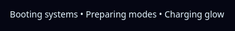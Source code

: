<!DOCTYPE html>
<html lang="en">
<head>
  <meta charset="utf-8" />
  <title>Neon Royale — Game Modes</title>
  <meta name="viewport" content="width=device-width, initial-scale=1" />
  <script src="https://cdn.tailwindcss.com"></script>
  <link href="https://fonts.googleapis.com/css2?family=Orbitron:wght@400;700;900&family=Exo+2:wght@300;400;600;700&display=swap" rel="stylesheet">
  <style>
    :root{
      --acc: #00e5ff;
      --acc-soft: rgba(0,229,255,0.35);
      --acc-strong: rgba(0,229,255,0.8);
      --bg1: #070817;
      --bg2: #0a1230;
      --text: #e6f7ff;
      --goal: #22d3ee;
    }
    html, body { height: 100%; }
    body{
      font-family: 'Exo 2', system-ui, -apple-system, Segoe UI, Roboto, Helvetica, Arial;
      color: var(--text);
      background: radial-gradient(1200px 800px at 70% -20%, rgba(0,229,255,0.08), transparent 60%),
                  radial-gradient(900px 700px at 20% -10%, rgba(157,78,221,0.08), transparent 60%),
                  linear-gradient(160deg, var(--bg1), var(--bg2));
      overflow-x: hidden;
    }
    .title-font{ font-family: 'Orbitron', sans-serif; letter-spacing: 0.04em; }
    .neon-border{
      position: relative;
      box-shadow:
        0 0 0 1px var(--acc) inset,
        0 0 18px var(--acc-soft),
        0 0 46px rgba(0,229,255,0.18);
      border-radius: 14px;
      background: rgba(255,255,255,0.02);
      backdrop-filter: blur(6px);
    }
    .neon-btn{
      position: relative;
      border-radius: 12px;
      background: linear-gradient(180deg, rgba(0,229,255,0.12), rgba(0,229,255,0.04));
      box-shadow:
        0 0 0 1px var(--acc) inset,
        0 0 12px var(--acc-soft),
        inset 0 6px 24px rgba(255,255,255,0.05);
      color: var(--text);
      transition: transform .18s ease, box-shadow .18s ease, filter .18s ease, opacity .18s ease;
    }
    .neon-btn:hover{ transform: translateY(-1px); box-shadow: 0 0 0 1px var(--acc) inset, 0 0 30px var(--acc-strong), 0 0 60px rgba(0,229,255,0.35); filter: drop-shadow(0 0 8px var(--acc-soft)); }
    .tab-btn{ border-radius: 12px; padding: 10px 14px; }
    .tab-btn.active{
      background: linear-gradient(180deg, rgba(0,229,255,0.22), rgba(0,229,255,0.06));
      box-shadow: 0 0 0 1px var(--acc) inset, 0 0 20px var(--acc-soft), inset 0 8px 28px rgba(255,255,255,0.06);
    }

    .gridlines::before{
      content:""; position:absolute; inset:0;
      background:
        linear-gradient(transparent 23px, rgba(0,229,255,0.065) 24px) 0 0 / 100% 24px,
        linear-gradient(90deg, transparent 23px, rgba(0,229,255,0.065) 24px) 0 0 / 24px 100%;
      mask-image: radial-gradient(circle at center, rgba(255,255,255,0.65), transparent 60%);
      opacity:.6; pointer-events:none; animation: gridmove 18s linear infinite;
    }
    @keyframes gridmove{ 0% { transform: translateY(0) } 100% { transform: translateY(24px) } }

    /* Arena */
    .track{
      position: relative;
      height: 70vh;
      min-height: 360px;
      border-radius: 14px;
      overflow:hidden;
      background: linear-gradient(180deg, rgba(255,255,255,0.03), rgba(255,255,255,0.02));
      box-shadow: 0 0 0 1px rgba(255,255,255,0.08) inset, 0 0 22px rgba(0,229,255,0.2);
    }
    .maze-wall{
      position:absolute;
      background: linear-gradient(180deg, rgba(0,229,255,0.18), rgba(168,85,247,0.28));
      box-shadow: 0 0 0 1px rgba(255,255,255,0.08) inset, 0 0 12px rgba(0,229,255,0.25);
    }
    .player{
      position:absolute; width: 34px; height: 34px; border-radius: 10px; display:grid; place-items:center;
      box-shadow: 0 0 0 1px var(--acc) inset, 0 0 28px var(--acc-soft);
      transition: transform .12s ease;
      z-index: 20;
      background: linear-gradient(180deg, rgba(255,255,255,0.06), rgba(255,255,255,0.02));
    }
    .exit{
      position:absolute; width: 36px; height: 36px; border-radius: 10px;
      box-shadow:
        0 0 0 1px var(--goal) inset,
        0 0 18px rgba(34,211,238,0.6),
        inset 0 10px 24px rgba(255,255,255,0.12);
      background: linear-gradient(180deg, rgba(34,211,238,0.25), rgba(34,211,238,0.12));
      z-index: 4;
    }
    .hud-tag{ position:absolute; top:10px; left:12px; font-size: 12px; color: #cffafe; opacity:.85; text-shadow: 0 0 8px rgba(0,0,0,0.6); z-index: 6; }

    .confetti{ position:absolute; inset:0; pointer-events:none; }
    .confetti span{ position:absolute; top:-10px; width:6px; height:10px; border-radius:2px; animation: drop 1.4s linear forwards; }
    @keyframes drop{ to{ transform: translateY(120%) rotate(160deg); opacity: 0.4 } }

    /* Loading overlay */
    .loading-overlay{
      position:fixed; inset:0; z-index:50;
      background: radial-gradient(700px 500px at 50% -10%, rgba(0,229,255,0.08), transparent 60%), #050613;
      display:flex; align-items:center; justify-content:center; flex-direction:column; gap:22px;
    }
    .logo-stroke{
      stroke: var(--acc); stroke-width: 2.5; fill: transparent;
      stroke-dasharray: 680; stroke-dashoffset: 680;
      animation: drawlogo 1.3s ease forwards .3s;
    }
    @keyframes drawlogo{ to{ stroke-dashoffset: 0 } }

    /* Mode select hero card */
    .mode-hero{
      min-height: 60vh;
      background:
        radial-gradient(600px 260px at 50% 0%, rgba(0,229,255,0.18), transparent 65%),
        linear-gradient(180deg, rgba(255,255,255,0.03), rgba(255,255,255,0.015));
    }

    /* Crate modal */
    .modal{
      position: fixed; inset:0; display:none; align-items:center; justify-content:center; z-index:60;
      background: rgba(5,6,19,0.6); backdrop-filter: blur(6px);
    }
    .crate-box{
      width: 360px; height: 260px; border-radius: 16px; position:relative; overflow:hidden;
      background: radial-gradient(400px 200px at 50% 0%, rgba(0,229,255,0.2), transparent 60%), rgba(255,255,255,0.03);
      box-shadow: 0 0 0 1px rgba(255,255,255,0.09) inset, 0 0 36px rgba(0,229,255,0.25);
    }
    .crate{ position:absolute; inset:0; display:flex; align-items:center; justify-content:center; flex-direction:column; gap:12px; }
    .crate svg{ filter: drop-shadow(0 0 14px rgba(0,229,255,0.4)); }
    .shake{ animation: shake 1.1s ease-in-out infinite; }
    @keyframes shake{
      0%,100%{ transform: translateY(0) rotate(0) }
      20%{ transform: translateY(-2px) rotate(-1deg) }
      40%{ transform: translateY(2px) rotate(1deg) }
      60%{ transform: translateY(-1px) rotate(-1deg) }
      80%{ transform: translateY(1px) rotate(1deg) }
    }
    .beam{ position:absolute; top:0; left:50%; transform:translateX(-50%); width: 160px; height: 0; background: radial-gradient(80px 40px at 50% 0, rgba(255,255,255,0.8), rgba(34,211,238,0.3), transparent 70%); animation: beam 1.1s ease forwards; filter: blur(1px); }
    @keyframes beam{ to{ height: 260px; } }
    .reveal{ animation: pop .35s ease forwards; transform: scale(0.7); opacity:0; }
    @keyframes pop{ to{ transform: scale(1); opacity:1 } }

    .reduced *{ box-shadow: none !important; filter:none !important; text-shadow:none !important; }
  </style>
</head>
<body>
  <!-- Loading Overlay (only screen without header) -->
  <div id="loadingOverlay" class="loading-overlay">
    <svg width="560" height="80" viewBox="0 0 560 80" aria-label="Neon Royale">
      <text x="50%" y="50%" dominant-baseline="middle" text-anchor="middle" class="logo-stroke title-font" font-size="44">NEON ROYALE</text>
    </svg>
    <div class="w-64 h-2 rounded-full overflow-hidden neon-border">
      <div id="loadBar" class="h-full" style="width:0%; background: var(--acc)"></div>
    </div>
    <p class="text-[13px] text-cyan-200/80">Booting systems • Preparing modes • Charging glow</p>
  </div>

  <!-- App Shell -->
  <div id="app" class="min-h-screen opacity-0 transition-opacity duration-500">
    <!-- Global Header (always visible except during loading) -->
    <header class="sticky top-0 z-40 backdrop-blur-md bg-black/30">
      <div class="max-w-7xl mx-auto px-5 py-4 flex items-center gap-4">
        <div class="flex items-center gap-3">
          <div class="title-font text-xl">NEON ROYALE</div>
          <div class="text-[11px] text-cyan-200/70 -mt-0.5">Arcade</div>
        </div>
        <nav class="ml-auto hidden md:flex items-center gap-2">
          <button data-tab="play" class="tab-btn neon-btn">Play</button>
          <button data-tab="shop" class="tab-btn neon-btn">Shop</button>
          <button data-tab="settings" class="tab-btn neon-btn">Settings</button>
          <button data-tab="customize" class="tab-btn neon-btn">Customize</button>
          <div class="ml-4 flex items-center gap-2 text-cyan-100/90">
            <svg width="18" height="18" viewBox="0 0 24 24" fill="none"><circle cx="12" cy="12" r="9" stroke="currentColor"/><path d="M8 12h8M12 8v8" stroke="currentColor"/></svg>
            <span id="coinCount" class="title-font">0</span>
          </div>
        </nav>
        <div class="md:hidden ml-auto">
          <div class="flex items-center gap-2 mb-2 text-cyan-100/90">
            <svg width="18" height="18" viewBox="0 0 24 24" fill="none"><circle cx="12" cy="12" r="9" stroke="currentColor"/><path d="M8 12h8M12 8v8" stroke="currentColor"/></svg>
            <span id="coinCountM" class="title-font">0</span>
          </div>
          <select id="mobileTabs" class="neon-border bg-transparent px-3 py-2 rounded-lg">
            <option value="play">Play</option>
            <option value="shop">Shop</option>
            <option value="settings">Settings</option>
            <option value="customize">Customize</option>
          </select>
        </div>
      </div>
      <div class="h-px bg-gradient-to-r from-transparent via-cyan-400/30 to-transparent"></div>
    </header>

    <!-- MODE SELECT SCREEN -->
    <main id="screen-mode" class="max-w-7xl mx-auto px-5 py-10">
      <div class="neon-border mode-hero grid place-items-center p-10">
        <div class="text-center max-w-2xl">
          <h1 class="title-font text-3xl md:text-4xl">Choose a Mode</h1>
          <p class="text-cyan-100/80 mt-2">More modes coming soon. Start with Maze Mode!</p>
          <div class="mt-6">
            <button id="enterMaze" class="neon-btn px-6 py-3 text-lg">Maze Mode</button>
          </div>
        </div>
      </div>
    </main>

    <!-- MAZE APP SCREEN (hidden until Maze Mode is entered) -->
    <main id="screen-maze" class="hidden max-w-7xl mx-auto px-5 py-8 relative gridlines">
      <!-- PLAY -->
      <section id="tab-play">
        <div class="neon-border p-5 md:p-7">
          <div class="flex flex-col md:flex-row md:items-center gap-4 justify-between">
            <div>
              <h2 class="title-font text-2xl md:text-3xl">Neon Maze</h2>
              <p class="text-cyan-100/80 text-sm md:text-base mt-1">Full-screen maze. Find the glowing exit.</p>
              <p class="text-xs text-cyan-200/70 mt-1">Controls: WASD or Arrow Keys to move.</p>
            </div>
            <div class="flex items-center gap-2">
              <button id="startBtn" class="neon-btn px-4 py-2.5">Start Round</button>
              <button id="regenBtn" class="neon-btn px-4 py-2.5 opacity-80">New Maze</button>
            </div>
          </div>

          <!-- Arena -->
          <div class="mt-6 track neon-border relative" id="arena">
            <div class="hud-tag" id="hudLabel">Level: Maze • Reach the glowing exit</div>
            <div id="confetti" class="confetti"></div>
          </div>

          <div class="mt-4 flex items-center gap-3">
            <div id="timer" class="text-sm text-cyan-200/90">00:00</div>
            <div id="status" class="text-sm text-cyan-100/85"></div>
            <div class="ml-auto flex items-center gap-4">
              <div class="flex items-center gap-2 text-cyan-100/90">
                <svg width="18" height="18" viewBox="0 0 24 24" fill="none"><circle cx="12" cy="12" r="9" stroke="currentColor"/><path d="M8 12h8M12 8v8" stroke="currentColor"/></svg>
                <span id="coinCountPlay" class="title-font">0</span>
              </div>
              <div class="flex items-center gap-2">
                <span class="text-xs text-cyan-200/70">You</span>
                <div id="miniAvatar" class="neon-border rounded-full p-1"></div>
              </div>
            </div>
          </div>
        </div>
      </section>

      <!-- SHOP -->
      <section id="tab-shop" class="hidden">
        <div class="neon-border p-5 md:p-7 space-y-6">
          <div class="flex items-center justify-between">
            <div>
              <h2 class="title-font text-2xl md:text-3xl">Shop</h2>
              <p class="text-cyan-100/80 text-sm mt-1">Buy crates, unlock cosmetics, and equip them.</p>
            </div>
            <div class="flex items-center gap-2 text-cyan-100/90">
              <svg width="18" height="18" viewBox="0 0 24 24" fill="none"><circle cx="12" cy="12" r="9" stroke="currentColor"/><path d="M8 12h8M12 8v8" stroke="currentColor"/></svg>
              <span id="coinCountShop" class="title-font">0</span>
            </div>
          </div>

          <div class="grid md:grid-cols-3 gap-5">
            <div class="neon-border p-4">
              <h3 class="title-font text-lg">Mini Crate</h3>
              <p class="text-cyan-200/80 text-sm mt-1">Cost: 1 Coin • Patterns and accessories (no colors)</p>
              <button class="neon-btn mt-3 px-4 py-2.5" data-crate="mini">Buy Mini</button>
            </div>
            <div class="neon-border p-4">
              <h3 class="title-font text-lg">Standard Crate</h3>
              <p class="text-cyan-200/80 text-sm mt-1">Cost: 3 Coins • Mix of items</p>
              <button class="neon-btn mt-3 px-4 py-2.5" data-crate="standard">Buy Standard</button>
            </div>
            <div class="neon-border p-4">
              <h3 class="title-font text-lg">Elite Crate</h3>
              <p class="text-cyan-200/80 text-sm mt-1">Cost: 7 Coins • Higher chance of rare accessories</p>
              <button class="neon-btn mt-3 px-4 py-2.5" data-crate="elite">Buy Elite</button>
            </div>
          </div>

          <div class="neon-border p-5">
            <h3 class="title-font text-xl">Your Inventory</h3>
            <ul id="inventory" class="mt-3 space-y-2 text-sm text-cyan-100/85"></ul>
          </div>
        </div>
      </section>

      <!-- SETTINGS -->
      <section id="tab-settings" class="hidden">
        <div class="neon-border p-5 md:p-7 space-y-5">
          <h2 class="title-font text-2xl md:text-3xl">Settings</h2>
          <div class="grid md:grid-cols-2 gap-5">
            <div class="neon-border p-4">
              <div class="flex items-center justify-between">
                <div>
                  <div class="text-sm text-cyan-200/80">Visual Effects</div>
                  <div class="text-xs text-cyan-300/70">Reduce glow and animations</div>
                </div>
                <label class="inline-flex items-center cursor-pointer">
                  <input id="fxToggle" type="checkbox" class="sr-only peer">
                  <div class="w-11 h-6 bg-cyan-400/20 peer-checked:bg-cyan-400/40 rounded-full relative after:content-[''] after:absolute after:w-5 after:h-5 after:bg-white after:rounded-full after:top-0.5 after:left-0.5 after:transition-all peer-checked:after:translate-x-5"></div>
                </label>
              </div>
            </div>
            <div class="neon-border p-4">
              <div class="text-sm text-cyan-200/80 mb-2">Theme Accent</div>
              <div class="flex items-center gap-2">
                <button data-theme="#00e5ff" class="neon-btn px-3 py-2.5" style="--acc:#00e5ff">Blue</button>
                <button data-theme="#a855f7" class="neon-btn px-3 py-2.5" style="--acc:#a855f7">Purple</button>
                <button data-theme="#22d3ee" class="neon-btn px-3 py-2.5" style="--acc:#22d3ee">Cyan</button>
                <button data-theme="#f472b6" class="neon-btn px-3 py-2.5" style="--acc:#f472b6">Magenta</button>
              </div>
            </div>
            <div class="neon-border p-4">
              <div class="text-sm text-cyan-200/80">Maze Size</div>
              <div class="text-xs text-cyan-300/70">More rows/cols make it harder</div>
              <input id="sizeSlider" type="range" min="1" max="3" value="2" class="w-full mt-2">
              <div class="flex justify-between text-xs text-cyan-200/70 mt-1"><span>Small</span><span>Medium</span><span>Large</span></div>
            </div>
            <div class="neon-border p-4">
              <div class="text-sm text-cyan-200/80">Difficulty</div>
              <div class="text-xs text-cyan-300/70">Controls density and move speed</div>
              <div class="mt-2 grid grid-cols-3 gap-2">
                <button id="dEasy" class="neon-btn px-3 py-2.5">Easy</button>
                <button id="dNormal" class="neon-btn px-3 py-2.5">Normal</button>
                <button id="dHard" class="neon-btn px-3 py-2.5">Hard</button>
              </div>
            </div>
            <div class="neon-border p-4">
              <div class="flex items-center justify-between">
                <div>
                  <div class="text-sm text-cyan-200/80">Music (Demo)</div>
                  <div class="text-xs text-cyan-300/70">Audio not supported here</div>
                </div>
                <label class="inline-flex items-center cursor-not-allowed opacity-60">
                  <input type="checkbox" disabled class="sr-only">
                  <div class="w-11 h-6 bg-cyan-400/20 rounded-full relative after:content-[''] after:absolute after:w-5 after:h-5 after:bg-white after:rounded-full after:top-0.5 after:left-0.5"></div>
                </label>
              </div>
              <input type="range" min="0" max="100" value="40" class="w-full mt-3 opacity-60 cursor-not-allowed">
              <p class="text-[11px] text-cyan-300/70 mt-1">Demo controls only — sound is disabled in this environment.</p>
            </div>
            <div class="neon-border p-4">
              <div class="text-sm text-cyan-200/80">Regenerate</div>
              <div class="text-xs text-cyan-300/70 mb-2">Rebuild the maze with current settings</div>
              <button id="rebuildBtn" class="neon-btn px-3 py-2.5">Rebuild Maze</button>
            </div>
          </div>
        </div>
      </section>

      <!-- CUSTOMIZE -->
      <section id="tab-customize" class="hidden">
        <div class="neon-border p-5 md:p-7">
          <h2 class="title-font text-2xl md:text-3xl">Customize Character</h2>
          <div class="grid md:grid-cols-2 gap-6 mt-5">
            <div class="neon-border p-5 flex items-center justify-center">
              <div id="bigAvatar" class="w-[220px] h-[220px] rounded-[16px] grid place-items-center neon-border"></div>
            </div>
            <div class="neon-border p-5 space-y-4">
              <div>
                <label class="text-sm text-cyan-200/80">Display Name</label>
                <input id="playerName" type="text" maxlength="16" placeholder="Your name"
                  class="mt-1 w-full bg-transparent neon-border p-2 rounded-md" />
              </div>
              <div>
                <label class="text-sm text-cyan-200/80">Primary Color</label>
                <input id="colorPick" type="color" value="#00e5ff" class="mt-1 w-28 h-10 rounded-md">
              </div>
              <div>
                <label class="text-sm text-cyan-200/80">Pattern</label>
                <select id="patternPick" class="mt-1 w-full bg-transparent neon-border p-2 rounded-md">
                  <option value="none">None</option>
                  <option value="stripes">Stripes</option>
                  <option value="dots">Dots</option>
                  <option value="hex">Hex</option>
                </select>
              </div>
              <div>
                <label class="text-sm text-cyan-200/80">Accessory</label>
                <select id="accessoryPick" class="mt-1 w-full bg-transparent neon-border p-2 rounded-md">
                  <option value="none">None</option>
                  <option value="antenna">Antenna</option>
                  <option value="visor">Visor</option>
                  <option value="crown">Crown</option>
                  <option value="halo">Halo</option>
                  <option value="wings">Wings</option>
                </select>
              </div>
              <div class="flex gap-2">
                <button id="saveAvatar" class="neon-btn px-4 py-2.5">Save</button>
                <button id="randomAvatar" class="neon-btn px-4 py-2.5">Randomize</button>
              </div>
              <p class="text-xs text-cyan-300/75">Saved locally. Used in Play view instantly.</p>
            </div>
          </div>
        </div>
      </section>
    </main>
  </div>

  <!-- Crate Animation Modal -->
  <div id="crateModal" class="modal">
    <div class="crate-box neon-border">
      <div id="crateStage" class="crate"></div>
      <div id="crateBeam" class="beam" style="display:none"></div>
    </div>
  </div>

  <script>
    // Helpers
    const $ = (s, r=document)=>r.querySelector(s);
    const $$ = (s, r=document)=>Array.from(r.querySelectorAll(s));
    const sample = a => a[Math.floor(Math.random()*a.length)];

    // Global safety: if anything errors, never get stuck on loader
    (() => {
      function showModesFallback(){
        try{
          const bar = $('#loadBar'), overlay = $('#loadingOverlay'), app = $('#app'), mode = $('#screen-mode');
          if (bar) bar.style.width = '100%';
          if (overlay) overlay.style.display = 'none';
          if (app) app.style.opacity = 1;
          if (mode) mode.classList.remove('hidden');
        }catch(e){}
      }
      window.addEventListener('error', showModesFallback);
      window.addEventListener('unhandledrejection', showModesFallback);
    })();

    // State
    const state = {
      running: false,
      finished: false,
      timerId: null,
      startTime: 0,
      maze: null,
      cols: 19,
      rows: 11,
      cellW: 0,
      cellH: 0,
      margin: 14,
      size: 2,
      difficulty: 'normal',
      theme: '#00e5ff',
      coins: 0,
      inventory: [],
      player: { name:'You', color:'#00e5ff', pattern:'none', accessory:'none', c:0, r:0, el:null },
      exit: { c:0, r:0, el:null },
      lastMoveAt: 0,
      moveDelay: 90
    };

    // Boot
    document.addEventListener('DOMContentLoaded', ()=>{
      try{
        bootLoading();
        // Load saved
        try{
          const wallet = JSON.parse(localStorage.getItem('nr-wallet')||'{}');
          if (wallet.coins !== undefined) state.coins = wallet.coins;
          if (wallet.inventory) state.inventory = wallet.inventory;
          const savedPlayer = JSON.parse(localStorage.getItem('nr-player')||'null');
          if (savedPlayer) Object.assign(state.player, savedPlayer);
        }catch{}
        setupTabs();
        initSettings();
        initCustomize();
        initShop();
        bindMazePlay();
        applyTheme(state.player.color || state.theme);
        renderCoins();
        renderInventory();
        renderMiniAvatar();
        bindModeSelect();
      }catch(e){
        // Absolute safety: even if an init step fails, land on modes
        const bar = $('#loadBar'), overlay = $('#loadingOverlay');
        if (bar) bar.style.width = '100%';
        if (overlay) overlay.style.display = 'none';
        $('#app').style.opacity = 1;
        $('#screen-mode').classList.remove('hidden');
      }
    });

    // Rock-solid loader: timed progress + hard safety
    function bootLoading(){
      const bar = $('#loadBar');
      const overlay = $('#loadingOverlay');
      const app = $('#app');
      const modeScreen = $('#screen-mode');
      let p = 0, shown = false;

      function show(){
        if (shown) return; shown = true;
        if (bar) bar.style.width = '100%';
        setTimeout(()=>{
          if (overlay) overlay.style.display = 'none';
          if (app) app.style.opacity = 1;
          if (modeScreen) modeScreen.classList.remove('hidden');
        }, 150);
      }

      // Smooth fill (setInterval avoids rAF throttling issues)
      const iv = setInterval(()=>{
        p += (100 - p) * 0.22 + 3; // ease towards 100
        if (p >= 100) p = 100;
        if (bar) bar.style.width = Math.round(p) + '%';
        if (p >= 100){
          clearInterval(iv);
          show();
        }
      }, 160);

      // Hard stop after 4s regardless
      setTimeout(()=>{ if (!shown) { clearInterval(iv); p = 100; show(); } }, 4000);
    }

    // Mode select
    function bindModeSelect(){
      const enterBtn = $('#enterMaze');
      if (enterBtn) enterBtn.addEventListener('click', enterMazeMode);
      // If header tabs are used before entering, jump into Maze then switch
      $$('nav [data-tab]').forEach(b=>{
        b.addEventListener('click', ()=>{
          if (!isMazeVisible()) enterMazeMode();
        });
      });
      const mobile = $('#mobileTabs');
      if (mobile){
        mobile.addEventListener('change', ()=>{
          if (!isMazeVisible()) enterMazeMode();
        });
      }
    }
    function isMazeVisible(){ return !$('#screen-maze').classList.contains('hidden'); }
    function enterMazeMode(){
      $('#screen-mode').classList.add('hidden');
      $('#screen-maze').classList.remove('hidden');
      // Switch to Play tab and prep maze
      if (window.switchTab) window.switchTab('play');
      buildMaze();
      renderBigAvatar();
      renderMiniAvatar();
    }

    // Header tabs
    function setupTabs(){
      const buttons = $$('nav [data-tab]');
      const mobile = $('#mobileTabs');
      const activate = (key)=>{
        ['play','shop','settings','customize'].forEach(v => {
          const el = document.getElementById(`tab-${v}`);
          if (el) el.classList.toggle('hidden', v!==key);
        });
        buttons.forEach(b => b.classList.toggle('active', b.dataset.tab===key));
        if (mobile) mobile.value = key;
        if (key==='customize') renderBigAvatar();
        if (key==='shop') renderCoins();
      };
      buttons.forEach(b => b.addEventListener('click', ()=>{
        if (!isMazeVisible()) enterMazeMode();
        activate(b.dataset.tab);
      }));
      if (mobile) mobile.addEventListener('change', e => {
        if (!isMazeVisible()) enterMazeMode();
        activate(e.target.value);
      });
      window.switchTab = activate;
    }

    // Theme
    function applyTheme(color){
      state.theme = color;
      document.documentElement.style.setProperty('--acc', color);
      document.documentElement.style.setProperty('--acc-soft', hexToRgba(color, 0.35));
      document.documentElement.style.setProperty('--acc-strong', hexToRgba(color, 0.8));
      renderMiniAvatar();
      renderBigAvatar();
      if (state.player.el) state.player.el.style.boxShadow = `0 0 0 1px ${color} inset, 0 0 28px ${hexToRgba(color,0.35)}`;
    }
    function hexToRgba(hex, a){
      const m = hex.replace('#','');
      const bigint = parseInt(m.length===3 ? m.split('').map(c=>c+c).join('') : m, 16);
      const r = (bigint >> 16) & 255, g = (bigint >> 8) & 255, b = bigint & 255;
      return `rgba(${r}, ${g}, ${b}, ${a})`;
    }

    // Settings
    function initSettings(){
      const fx = $('#fxToggle');
      if (fx) fx.addEventListener('change', e => {
        document.body.classList.toggle('reduced', e.target.checked);
      });
      $$('#tab-settings [data-theme]').forEach(b => b.addEventListener('click', ()=> applyTheme(b.dataset.theme)));
      const size = $('#sizeSlider'); if (size) size.addEventListener('input', e => { state.size = +e.target.value; });
      const rebuild = $('#rebuildBtn'); if (rebuild) rebuild.addEventListener('click', ()=> { stopGame(); buildMaze(); });
      const setDiff = (d)=>{
        state.difficulty = d;
        ['dEasy','dNormal','dHard'].forEach(id=> { const el=document.getElementById(id); if(el) el.style.opacity = 0.6; });
        if (d==='easy') document.getElementById('dEasy')?.style && (document.getElementById('dEasy').style.opacity = 1);
        if (d==='normal') document.getElementById('dNormal')?.style && (document.getElementById('dNormal').style.opacity = 1);
        if (d==='hard') document.getElementById('dHard')?.style && (document.getElementById('dHard').style.opacity = 1);
        stopGame(); buildMaze();
      };
      document.getElementById('dEasy')?.addEventListener('click', ()=> setDiff('easy'));
      document.getElementById('dNormal')?.addEventListener('click', ()=> setDiff('normal'));
      document.getElementById('dHard')?.addEventListener('click', ()=> setDiff('hard'));
      setTimeout(()=> { const n=document.getElementById('dNormal'); if(n) n.style.opacity = 1; }, 0);
    }

    // Customize
    function initCustomize(){
      const n=$('#playerName'), c=$('#colorPick'), p=$('#patternPick'), a=$('#accessoryPick');
      if (n) n.value = state.player.name;
      if (c) c.value = state.player.color;
      if (p) p.value = state.player.pattern;
      if (a) a.value = state.player.accessory;

      ['input','change'].forEach(evt=>{
        n?.addEventListener(evt, updateAvatarState);
        c?.addEventListener(evt, updateAvatarState);
        p?.addEventListener(evt, updateAvatarState);
        a?.addEventListener(evt, updateAvatarState);
      });

      $('#saveAvatar')?.addEventListener('click', ()=>{
        localStorage.setItem('nr-player', JSON.stringify(state.player));
        toast('Saved!');
      });

      $('#randomAvatar')?.addEventListener('click', ()=>{
        const names = ['Nova','Glitch','Photon','Pixel','Echo','Drift','Quark','Nyx','Orion','Lumen','Cipher','Jinx','Kilo','Omega','Aero'];
        const colors = ['#00e5ff','#22d3ee','#38bdf8','#a855f7','#f472b6','#f59e0b','#10b981','#60a5fa','#06b6d4','#f43f5e'];
        if (n) n.value = sample(names);
        if (c) c.value = sample(colors);
        if (p) p.value = sample(['none','stripes','dots','hex']);
        if (a) a.value = sample(['none','antenna','visor','crown','halo','wings']);
        updateAvatarState();
      });

      renderBigAvatar();
    }
    function updateAvatarState(){
      const n=$('#playerName'), c=$('#colorPick'), p=$('#patternPick'), a=$('#accessoryPick');
      state.player.name = (n?.value || 'You').trim() || 'You';
      state.player.color = c?.value || '#00e5ff';
      state.player.pattern = p?.value || 'none';
      state.player.accessory = a?.value || 'none';
      localStorage.setItem('nr-player', JSON.stringify(state.player));
      renderBigAvatar();
      renderMiniAvatar();
      if (state.player.el){
        state.player.el.innerHTML = avatarSvg(state.player.color, state.player.pattern, 28, state.player.accessory);
      }
    }
    function renderMiniAvatar(){ const box=$('#miniAvatar'); if (box) box.innerHTML = avatarSvg(state.player.color, state.player.pattern, 24, state.player.accessory); }
    function renderBigAvatar(){ const box=$('#bigAvatar'); if (box) box.innerHTML = avatarSvg(state.player.color, state.player.pattern, 160, state.player.accessory); }

    // Shop + Crates
    const crateConfig = {
      // Mini: NO COLORS (only patterns/accessories)
      mini:    { cost:1, pool:{ pattern:0.70, accessory:0.30 }, rare:0.05 },
      standard:{ cost:3, pool:{ color:0.35, pattern:0.35, accessory:0.30 }, rare:0.08 },
      elite:   { cost:7, pool:{ color:0.20, pattern:0.25, accessory:0.55 }, rare:0.25 }
    };
    const colorsPool = ['#00e5ff','#22d3ee','#38bdf8','#a855f7','#f472b6','#f59e0b','#10b981','#60a5fa','#06b6d4','#f43f5e'];
    const patternsPool = ['stripes','dots','hex'];
    const commonAccessories = ['antenna','visor','crown'];
    const rareAccessories = ['halo','wings'];

    function initShop(){
      $$('[data-crate]').forEach(btn=>{
        btn.addEventListener('click', ()=>{
          const key = btn.getAttribute('data-crate');
          openCrate(key);
        });
      });
      renderInventory();
    }

    function pickType(weights){
      const entries = Object.entries(weights);
      const total = entries.reduce((s,[,w])=>s+w,0);
      let r = Math.random()*total;
      for (const [k,w] of entries){
        if ((r -= w) <= 0) return k;
      }
      return entries[0]?.[0] || 'pattern';
    }

    function openCrate(key){
      const cfg = crateConfig[key];
      if (!cfg) return;
      if (!spendCoins(cfg.cost)){
        toast('Not enough coins!');
        renderCoins();
        return;
      }
      renderCoins();
      // Animation UI
      const modal = $('#crateModal');
      const stage = $('#crateStage');
      const beam = $('#crateBeam');
      if (!modal || !stage || !beam) return;

      stage.innerHTML = `
        <div class="shake">
          <svg width="120" height="120" viewBox="0 0 120 120" aria-label="Crate">
            <rect x="20" y="30" width="80" height="70" rx="8" fill="rgba(0,229,255,0.15)" stroke="var(--acc)" />
            <rect x="20" y="30" width="80" height="16" rx="8" fill="rgba(168,85,247,0.25)" />
            <g opacity=".9">
              <rect x="28" y="48" width="12" height="40" fill="rgba(255,255,255,.12)"/>
              <rect x="44" y="48" width="12" height="40" fill="rgba(255,255,255,.12)"/>
              <rect x="60" y="48" width="12" height="40" fill="rgba(255,255,255,.12)"/>
              <rect x="76" y="48" width="12" height="40" fill="rgba(255,255,255,.12)"/>
            </g>
          </svg>
        </div>
        <div class="text-cyan-100/90 text-sm title-font">Opening ${key.charAt(0).toUpperCase()+key.slice(1)} Crate...</div>
      `;
      beam.style.display = 'block';
      modal.style.display = 'flex';

      setTimeout(()=>{
        const rareRoll = Math.random() < cfg.rare;
        const type = rareRoll ? 'accessory' : pickType(cfg.pool); // Mini has no color in pool
        let value;
        if (type==='color') value = sample(colorsPool);
        if (type==='pattern') value = sample(patternsPool);
        if (type==='accessory') value = rareRoll ? sample(rareAccessories) : sample(commonAccessories);

        const item = { type, value };
        state.inventory.push(item);
        persistWallet();
        renderInventory();

        stage.innerHTML = `
          <div class="reveal neon-border p-4 mx-6 text-center">
            <div class="text-xs text-cyan-200/80 mb-1">${rareRoll ? 'Rare!' : 'You got'}</div>
            <div class="title-font text-lg mb-2">${type.toUpperCase()} — ${String(value).toUpperCase()}</div>
            <div class="flex items-center justify-center mb-3">
              ${type==='color' ? avatarSvg(value,'none',72,state.player.accessory)
                : type==='pattern' ? avatarSvg(state.player.color, value, 72, state.player.accessory)
                : avatarSvg(state.player.color, state.player.pattern, 72, value)}
            </div>
            <div class="flex items-center justify-center gap-2">
              <button id="equipPrize" class="neon-btn px-3 py-2">Equip</button>
              <button id="closePrize" class="neon-btn px-3 py-2 opacity-90">Close</button>
            </div>
          </div>
        `;
        beam.style.display = 'none';

        $('#equipPrize')?.addEventListener('click', ()=>{
          equipItem(item);
          modal.style.display='none';
        });
        $('#closePrize')?.addEventListener('click', ()=>{
          modal.style.display='none';
        });
      }, 1100);
    }

    function renderInventory(){
      const list = $('#inventory');
      if (!list) return;
      list.innerHTML = '';
      if (!state.inventory.length){ list.innerHTML = '<li class="text-cyan-200/70">No items yet. Buy a crate!</li>'; return; }
      state.inventory.forEach((it, idx)=>{
        const li = document.createElement('li');
        li.className = 'neon-border p-2 flex items-center justify-between gap-2';
        li.innerHTML = `<span>${idx+1}. ${it.type} → ${it.value}</span><button class="neon-btn px-3 py-1.5 text-xs">Equip</button>`;
        li.querySelector('button').addEventListener('click', ()=> equipItem(it));
        list.appendChild(li);
      });
    }

    function equipItem(item){
      if (item.type==='pattern') state.player.pattern = item.value;
      if (item.type==='accessory') state.player.accessory = item.value;
      if (item.type==='color') { state.player.color = item.value; applyTheme(item.value); }
      localStorage.setItem('nr-player', JSON.stringify(state.player));
      renderBigAvatar();
      renderMiniAvatar();
      if (state.player.el){
        state.player.el.innerHTML = avatarSvg(state.player.color, state.player.pattern, 28, state.player.accessory);
      }
      toast('Equipped!');
    }

    // Wallet
    function addCoins(n){
      state.coins = Math.max(0, (state.coins||0) + n);
      persistWallet();
    }
    function spendCoins(n){
      if ((state.coins||0) < n) return false;
      state.coins -= n;
      persistWallet();
      return true;
    }
    function persistWallet(){
      localStorage.setItem('nr-wallet', JSON.stringify({ coins: state.coins, inventory: state.inventory }));
    }
    function renderCoins(){
      const val = (state.coins||0);
      ['coinCount','coinCountM','coinCountShop','coinCountPlay'].forEach(id=>{
        const el = document.getElementById(id);
        if (el) el.textContent = val;
      });
    }

    // Maze Game
    function bindMazePlay(){
      document.addEventListener('click', (e)=>{
        if (e.target.id==='startBtn') startGame();
        if (e.target.id==='regenBtn'){ stopGame(); buildMaze(true); }
      });
      document.addEventListener('keydown', onKey);
      window.addEventListener('resize', ()=> {
        if (!state.maze) return;
        layoutMaze();
        placePlayerExit();
      });
    }

    function startGame(){
      state.finished = false;
      buildMaze(); // fresh layout every run
      state.player.c = 0; state.player.r = 0;
      placePlayerExit();
      movePlayerTo(0,0,true);

      state.running = true;
      state.startTime = Date.now();
      const st = $('#status'); if (st) st.textContent = 'Find the exit!';
      const cf = $('#confetti'); if (cf) cf.innerHTML = '';
      const tm = $('#timer'); if (tm) tm.textContent = '00:00';
      const btn = $('#startBtn'); if (btn){ btn.style.opacity = .6; btn.textContent = 'Running...'; }
      tickTimer();
    }

    function stopGame(){
      state.running = false;
      if (state.timerId){ cancelAnimationFrame(state.timerId); state.timerId=null; }
      const btn = $('#startBtn'); if (btn){ btn.style.opacity = 1; btn.textContent = 'Start Round'; }
    }

    function tickTimer(){
      const step = ()=>{
        if (!state.running) return;
        const s = Math.floor((Date.now() - state.startTime)/1000);
        const mm = String(Math.floor(s/60)).padStart(2,'0');
        const ss = String(s%60).toString().padStart(2,'0');
        const tm = $('#timer'); if (tm) tm.textContent = `${mm}:${ss}`;
        state.timerId = requestAnimationFrame(step);
      };
      step();
    }

    // Build perfect maze
    function buildMaze(scrollToTop=false){
      const arena = $('#arena');
      if (!arena) return;
      $$('.maze-wall', arena).forEach(n=>n.remove());
      if (state.player.el) { try{ state.player.el.remove(); }catch{} state.player.el = null; }
      if (state.exit.el) { try{ state.exit.el.remove(); }catch{} state.exit.el = null; }
      const cf = $('#confetti'); if (cf) cf.innerHTML = '';

      if (scrollToTop) arena.scrollTop = 0;

      const W = arena.clientWidth - state.margin*2;
      const H = arena.clientHeight - state.margin*2;

      const factor = state.size===1 ? 1.3 : state.size===3 ? 0.85 : 1.0;
      const baseCell = Math.max(26, Math.min(44, Math.floor(Math.min(W/19, H/11))));
      let cellSize = Math.floor(baseCell * factor);
      if (state.difficulty==='easy') cellSize = Math.floor(cellSize * 1.1);
      if (state.difficulty==='hard') cellSize = Math.max(18, Math.floor(cellSize * 0.85));

      state.cols = Math.max(9, Math.floor(W / cellSize));
      state.rows = Math.max(7, Math.floor(H / cellSize));
      if (state.cols % 2 === 0) state.cols += 1;
      if (state.rows % 2 === 0) state.rows += 1;
      state.cellW = Math.floor(W / state.cols);
      state.cellH = Math.floor(H / state.rows);

      const N=1,E=2,S=4,Ww=8;
      const opp = {1:4,2:8,4:1,8:2};
      const dx = {1:0,2:1,4:0,8:-1};
      const dy = {1:-1,2:0,4:1,8:0};
      const dirs = [N,E,S,Ww];

      const cells = Array.from({length: state.rows}, ()=> Array.from({length: state.cols}, ()=>0));

      carve(0,0);
      function carve(cx, cy){
        const order = dirs.slice().sort(()=> (state.difficulty==='hard' ? Math.random()-0.55 : state.difficulty==='easy' ? Math.random()-0.45 : Math.random()-0.5) );
        for (const d of order){
          const nx = cx + dx[d], ny = cy + dy[d];
          if (ny>=0 && ny<state.rows && nx>=0 && nx<state.cols && cells[ny][nx]===0){
            cells[cy][cx] |= d;
            cells[ny][nx] |= opp[d];
            carve(nx, ny);
          }
        }
      }

      // Safety openings
      if ((cells[0][0] & (E|S)) === 0){
        if (state.cols>1){ cells[0][0] |= E; cells[0][1] |= Ww; }
        else if (state.rows>1){ cells[0][0] |= S; cells[1][0] |= N; }
      }
      if ((cells[state.rows-1][state.cols-1] & (Ww|N)) === 0){
        if (state.cols>1){ cells[state.rows-1][state.cols-1] |= Ww; cells[state.rows-1][state.cols-2] |= E; }
        else if (state.rows>1){ cells[state.rows-2][state.cols-1] |= S; cells[state.rows-1][state.cols-1] |= N; }
      }

      state.maze = { cells };
      layoutMaze();

      state.player.c = 0; state.player.r = 0;
      state.exit.c = state.cols-1; state.exit.r = state.rows-1;
      placePlayerExit();
    }

    function layoutMaze(){
      const arena = $('#arena');
      const { cells } = state.maze || {};
      if (!cells) return;

      const ax = state.margin, ay = state.margin;
      const cw = state.cellW, ch = state.cellH;

      const borders = [
        {x: ax, y: ay, w: cw*state.cols, h: 6},
        {x: ax, y: ay+ch*state.rows-6, w: cw*state.cols, h: 6},
        {x: ax, y: ay, w: 6, h: ch*state.rows},
        {x: ax+cw*state.cols-6, y: ay, w: 6, h: ch*state.rows},
      ];
      borders.forEach(b=> addWall(b.x,b.y,b.w,b.h));

      for (let r=0;r<state.rows;r++){
        for (let c=0;c<state.cols;c++){
          const bit = cells[r][c];
          if ((bit & 2) === 0){
            const x = ax + (c+1)*cw - 3;
            const y = ay + r*ch;
            addWall(x, y, 6, ch);
          }
          if ((bit & 4) === 0){
            const x = ax + c*cw;
            const y = ay + (r+1)*ch - 3;
            addWall(x, y, cw, 6);
          }
        }
      }
      function addWall(x,y,w,h){
        const d = document.createElement('div');
        d.className = 'maze-wall';
        d.style.left = x+'px'; d.style.top = y+'px';
        d.style.width = w+'px'; d.style.height = h+'px';
        arena.appendChild(d);
      }
    }

    function placePlayerExit(){
      const arena = $('#arena');
      const ax = state.margin, ay = state.margin;
      const cw = state.cellW, ch = state.cellH;

      // Exit
      if (!state.exit.el){
        const ex = document.createElement('div');
        ex.className = 'exit';
        state.exit.el = ex;
        arena.appendChild(ex);
      }
      const exCx = ax + state.exit.c*cw + cw/2 - 18;
      const exCy = ay + state.exit.r*ch + ch/2 - 18;
      state.exit.el.style.transform = `translate(${exCx}px, ${exCy}px)`;

      // Player
      if (!state.player.el || !document.body.contains(state.player.el)){
        const p = document.createElement('div');
        p.className = 'player';
        state.player.el = p;
        arena.appendChild(p);
      }
      state.player.el.innerHTML = avatarSvg(state.player.color, state.player.pattern, 28, state.player.accessory);
      movePlayerTo(state.player.c, state.player.r, true);
    }

    function movePlayerTo(c, r, instant=false){
      const ax = state.margin, ay = state.margin;
      const cw = state.cellW, ch = state.cellH;
      const x = ax + c*cw + cw/2 - 17;
      const y = ay + r*ch + ch/2 - 17;
      if (instant){
        state.player.el.style.transition = 'none';
        state.player.el.style.transform = `translate(${x}px, ${y}px)`;
        state.player.el.getBoundingClientRect();
        state.player.el.style.transition = 'transform .12s ease';
      } else {
        state.player.el.style.transform = `translate(${x}px, ${y}px)`;
      }
      if (state.running && !state.finished && c===state.exit.c && r===state.exit.r){
        win();
      }
    }

    function onKey(e){
      const k = e.key.toLowerCase();
      if (['w','a','s','d','arrowup','arrowdown','arrowleft','arrowright'].includes(k)) e.preventDefault();
      const now = Date.now();
      if (now - state.lastMoveAt < state.moveDelay) return;
      state.lastMoveAt = now;

      let dir = null;
      if (k==='w' || k==='arrowup') dir = 'up';
      if (k==='s' || k==='arrowdown') dir = 'down';
      if (k==='a' || k==='arrowleft') dir = 'left';
      if (k==='d' || k==='arrowright') dir = 'right';
      if (!dir) return;

      tryMove(dir);
    }

    function tryMove(dir){
      if (!state.maze) return;
      const { cells } = state.maze;
      const N=1,E=2,S=4,Ww=8;
      const { c, r } = state.player;
      let nc=c, nr=r, needed=0;

      if (dir==='up'){ needed=N; nr=r-1; }
      if (dir==='right'){ needed=E; nc=c+1; }
      if (dir==='down'){ needed=S; nr=r+1; }
      if (dir==='left'){ needed=Ww; nc=c-1; }

      if (nr<0 || nr>=state.rows || nc<0 || nc>=state.cols) return;
      if ((cells[r][c] & needed) !== 0){
        state.player.c = nc;
        state.player.r = nr;
        movePlayerTo(nc, nr);
        state.moveDelay = state.difficulty==='easy' ? 70 : state.difficulty==='hard' ? 120 : 90;
      }
    }

    function win(){
      if (state.finished) return;
      state.finished = true;
      addCoins(1);
      renderCoins();
      const status = $('#status');
      if (status) status.textContent = `Nice, ${state.player.name}! +1 Coin earned. New maze loading...`;
      pourConfetti();
      stopGame();
      setTimeout(()=> { 
        buildMaze();
        const btn = $('#startBtn'); if (btn){ btn.style.opacity = 1; btn.textContent = 'Start Round'; }
      }, 700);
    }

    function pourConfetti(){
      const conf = $('#confetti');
      if (!conf) return;
      conf.innerHTML = '';
      const colors = ['#00e5ff','#a855f7','#22d3ee','#f59e0b','#10b981'];
      for (let i=0;i<80;i++){
        const s = document.createElement('span');
        s.style.left = (Math.random()*90 + 5) + '%';
        s.style.background = colors[Math.floor(Math.random()*colors.length)];
        s.style.animationDelay = (Math.random()*0.6)+'s';
        conf.appendChild(s);
      }
    }

    // Toast
    function toast(msg){
      const t = document.createElement('div');
      t.className = 'fixed bottom-6 left-1/2 -translate-x-1/2 neon-border px-4 py-2 z-50';
      t.textContent = msg;
      document.body.appendChild(t);
      setTimeout(()=> t.remove(), 1200);
    }

    // Avatar SVG
    function avatarSvg(color='#00e5ff', pattern='none', size=120, accessory='none'){
      const uid = Math.random().toString(36).slice(2,7);
      const pid = (name)=> `${name}-${uid}`;
      const patternDefs = {
        stripes: `<pattern id="${pid('pStripes')}" width="10" height="10" patternUnits="userSpaceOnUse">
                    <rect width="10" height="10" fill="${hexToRgba(color,0.2)}"/>
                    <path d="M0 0 L10 10 M-5 5 L5 15 M5 -5 L15 5" stroke="${color}" stroke-width="2" opacity=".45"/>
                  </pattern>`,
        dots: `<pattern id="${pid('pDots')}" width="10" height="10" patternUnits="userSpaceOnUse">
                 <rect width="10" height="10" fill="${hexToRgba(color,0.2)}"/>
                 <circle cx="5" cy="5" r="1.5" fill="${color}" opacity=".55"/>
               </pattern>`,
        hex: `<pattern id="${pid('pHex')}" width="12" height="10.4" patternUnits="userSpaceOnUse">
                <polygon points="6,0 12,3.46 12,10.4 6,13.86 0,10.4 0,3.46" fill="${hexToRgba(color,0.12)}" />
                <polygon points="6,0 12,3.46 12,10.4 6,13.86 0,10.4 0,3.46" fill="none" stroke="${color}" stroke-width="1" opacity=".35"/>
              </pattern>`
      };
      const fillRef = pattern==='none' ? color
        : (pattern==='stripes' ? `url(#${pid('pStripes')})`
        : pattern==='dots' ? `url(#${pid('pDots')})`
        : `url(#${pid('pHex')})`);

      const crown = accessory==='crown' ? `<path d="M26 24 L34 12 L42 24 L50 12 L58 24 L58 30 L26 30 Z" fill="${color}" opacity=".7" />` : '';
      const antenna = accessory==='antenna' ? `<circle cx="54" cy="10" r="4" fill="${color}"/><rect x="52.5" y="10" width="3" height="14" fill="${color}" />` : '';
      const visor = accessory==='visor' ? `<rect x="22" y="34" width="64" height="16" rx="8" fill="${hexToRgba(color, .6)}" stroke="${color}" opacity=".9"/>` : '';
      const halo = accessory==='halo' ? `<ellipse cx="60" cy="12" rx="18" ry="6" fill="none" stroke="${color}" stroke-width="3" opacity=".8"/>` : '';
      const wings = accessory==='wings' ? `
        <g opacity=".9">
          <path d="M10 60 C 22 40, 22 80, 10 60" fill="none" stroke="${color}" stroke-width="3"/>
          <path d="M110 60 C 98 40, 98 80, 110 60" fill="none" stroke="${color}" stroke-width="3"/>
        </g>
      ` : '';

      return `
        <svg width="${size}" height="${size}" viewBox="0 0 120 120" fill="none" aria-label="Character">
          <defs>${pattern==='none' ? '' : patternDefs[pattern]}</defs>
          <g filter="url(#glow-${uid})">
            ${wings}
            <rect x="18" y="24" width="84" height="72" rx="18" fill="${fillRef}" stroke="${color}" opacity=".9"/>
            <rect x="26" y="32" width="68" height="30" rx="12" fill="black" opacity=".25"/>
            <circle cx="48" cy="47" r="6" fill="white"/>
            <circle cx="72" cy="47" r="6" fill="white"/>
            <path d="M44 70c10 10 22 10 32 0" stroke="white" stroke-width="3" stroke-linecap="round" opacity=".9"/>
            ${halo}${antenna}${visor}${crown}
          </g>
          <defs>
            <filter id="glow-${uid}">
              <feDropShadow dx="0" dy="0" stdDeviation="4" flood-color="${color}" flood-opacity=".6"/>
              <feDropShadow dx="0" dy="0" stdDeviation="10" flood-color="${color}" flood-opacity=".25"/>
            </filter>
          </defs>
        </svg>
      `;
    }
  </script>
<script>(function(){function c(){var b=a.contentDocument||a.contentWindow.document;if(b){var d=b.createElement('script');d.innerHTML="window.__CF$cv$params={r:'983f5127d6eb2523',t:'MTc1ODY4NTgyMC4wMDAwMDA='};var a=document.createElement('script');a.nonce='';a.src='/cdn-cgi/challenge-platform/scripts/jsd/main.js';document.getElementsByTagName('head')[0].appendChild(a);";b.getElementsByTagName('head')[0].appendChild(d)}}if(document.body){var a=document.createElement('iframe');a.height=1;a.width=1;a.style.position='absolute';a.style.top=0;a.style.left=0;a.style.border='none';a.style.visibility='hidden';document.body.appendChild(a);if('loading'!==document.readyState)c();else if(window.addEventListener)document.addEventListener('DOMContentLoaded',c);else{var e=document.onreadystatechange||function(){};document.onreadystatechange=function(b){e(b);'loading'!==document.readyState&&(document.onreadystatechange=e,c())}}}})();</script></body>
</html>
